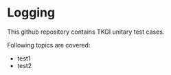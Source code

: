 # Logging

This github repository contains TKGI unitary test cases.

Following topics are covered:
* test1
* test2